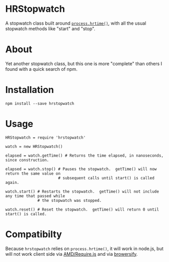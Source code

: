 HRStopwatch
===========

A stopwatch class built around [`process.hrtime()`](http://nodejs.org/api/process.html#process_process_hrtime),
with all the usual stopwatch methods like "start" and "stop".

About
=====

Yet another stopwatch class, but this one is more "complete" than others I found with a quick
search of npm.


Installation
============

    npm install --save hrstopwatch

Usage
=====

    HRStopwatch = require 'hrstopwatch'

    watch = new HRStopwatch()

    elapsed = watch.getTime() # Returns the time elapsed, in nanoseconds, since construction.

    elapsed = watch.stop() # Pauses the stopwatch.  getTime() will now return the same value on
                           # subsequent calls until start() is called again.

    watch.start() # Restarts the stopwatch.  getTime() will not include any time that passed while
                  # the stopwatch was stopped.

    watch.reset() # Reset the stopwatch.  getTime() will return 0 until start() is called.


Compatibilty
============

Because `hrstopwatch` relies on `process.hrtime()`, it will work in node.js, but will not work
client side via [AMD/Require.js](http://requirejs.org/) and via [browersify](http://browserify.org/).
